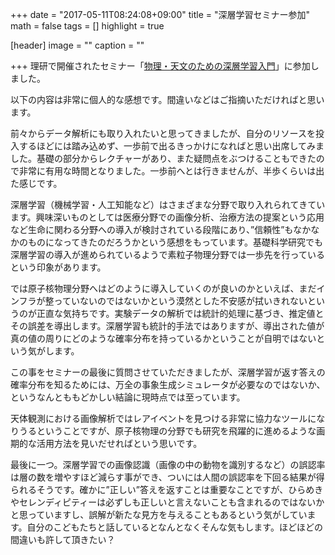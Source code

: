 +++
date = "2017-05-11T08:24:08+09:00"
title = "深層学習セミナー参加"
math = false
tags = []
highlight = true

[header]
  image = ""
  caption = ""

+++
理研で開催されたセミナー「[物理・天文のための深層学習入門](http://indico2.riken.jp/indico/conferenceDisplay.py?confId=2492)」に参加しました。

<!--more-->

以下の内容は非常に個人的な感想です。間違いなどはご指摘いただければと思います。

前々からデータ解析にも取り入れたいと思ってきましたが、自分のリソースを投入するほどには踏み込めず、一歩前で出るきっかけになればと思い出席してみました。基礎の部分からレクチャーがあり、また疑問点をぶつけることもできたので非常に有用な時間となりました。一歩前へとは行きませんが、半歩くらいは出た感じです。


深層学習（機械学習・人工知能など）はさまざまな分野で取り入れられてきています。興味深いものとしては医療分野での画像分析、治療方法の提案という応用など生命に関わる分野への導入が検討されている段階にあり、”信頼性”もなかなかのものになってきたのだろうかという感想をもっています。基礎科学研究でも深層学習の導入が進められているようで素粒子物理分野では一歩先を行っているという印象があります。

では原子核物理分野へはどのように導入していくのが良いのかといえば、まだインフラが整っていないのではないかという漠然とした不安感が拭いきれないというのが正直な気持ちです。実験データの解析では統計的処理に基づき、推定値とその誤差を導出します。深層学習も統計的手法ではありますが、導出された値が真の値の周りにどのような確率分布を持っているかということが自明ではないという気がします。

この事をセミナーの最後に質問させていただきましたが、深層学習が返す答えの確率分布を知るためには、万全の事象生成シミュレータが必要なのではないか、というなんとももどかしい結論に現時点では至っています。

天体観測における画像解析ではレアイベントを見つける非常に協力なツールになりうるということですが、原子核物理の分野でも研究を飛躍的に進めるような画期的な活用方法を見いだせればという思いです。

最後に一つ。深層学習での画像認識（画像の中の動物を識別するなど）の誤認率は層の数を増やすほど減らす事ができ、ついには人間の誤認率を下回る結果が得られるそうです。確かに”正しい”答えを返すことは重要なことですが、ひらめきやセレンディピティーは必ずしも正しいと言えないことも含まれるのではないかと思っていますし、誤解が新たな見方を与えることもあるという気がしています。自分のこどもたちと話しているとなんとなくそんな気もします。ほどほどの間違いも許して頂きたい？
